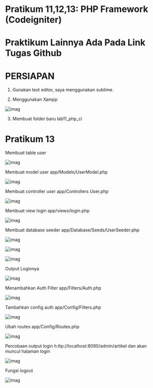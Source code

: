 # Pratikum 11,12,13: PHP Framework (Codeigniter)
# Praktikum Lainnya Ada Pada Link Tugas Github
# PERSIAPAN
1. Gunakan text editor, saya menggunakan sublime.

2. Menggunakan Xampp

![imag](https://github.com/fdlhrauf/Labss11/blob/main/ss11/xampp.jpg)

3. Membuat folder baru lab11_php_ci


# Pratikum 13
Membuat table user

![imag](https://github.com/fdlhrauf/Labss11/blob/main/ss13/000.jpg)

Membuat model user app/Models/UserModel.php

![imag](https://github.com/fdlhrauf/Labss11/blob/main/ss13/001.jpg)

Membuat controller user app/Controllers User.php

![imag](https://github.com/fdlhrauf/Labss11/blob/main/ss13/002.jpg)

Membuat view login app/views/login.php

![imag](https://github.com/fdlhrauf/Labss11/blob/main/ss13/003.jpg)

Membuat database seeder app/Database/Seeds/UserSeeder.php

![imag](https://github.com/fdlhrauf/Labss11/blob/main/ss13/004.jpg)

![imag](https://github.com/fdlhrauf/Labss11/blob/main/ss13/005.jpg)

![imag](https://github.com/fdlhrauf/Labss11/blob/main/ss13/006.jpg)

Output Loginnya

![imag](https://github.com/fdlhrauf/Labss11/blob/main/ss13/007.jpg)

Menambahkan Auth Filter app/Filters/Auth.php

![imag](https://github.com/fdlhrauf/Labss11/blob/main/ss13/008.jpg)

Tambahkan config auth app/Config/Filters.php

![imag](https://github.com/fdlhrauf/Labss11/blob/main/ss13/009.jpg)

Ubah routes app/Config/Routes.php

![imag](https://github.com/fdlhrauf/Labss11/blob/main/ss13/0010.jpg)

Percobaan output login h.ttp://localhost:8080/admin/artikel dan akan muncul halaman login

![imag](https://github.com/fdlhrauf/Labss11/blob/main/ss13/011.jpg)

Fungsi logout

![imag](https://github.com/fdlhrauf/Labss11/blob/main/ss13/012.jpg)
